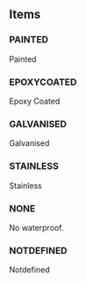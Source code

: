

<!-- end of short definition -->
## Items

### PAINTED
Painted

### EPOXYCOATED
Epoxy Coated

### GALVANISED
Galvanised

### STAINLESS
Stainless

### NONE
No waterproof.

### NOTDEFINED
Notdefined
